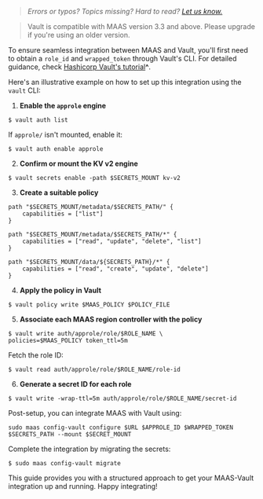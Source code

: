 > *Errors or typos? Topics missing? Hard to read? <a href="https://docs.google.com/forms/d/e/1FAIpQLScIt3ffetkaKW3gDv6FDk7CfUTNYP_HGmqQotSTtj2htKkVBw/viewform?usp=pp_url&entry.1739714854=https://maas.io/docs/integrating-vault-with-maas" target = "_blank">Let us know.</a>*

> Vault is compatible with MAAS version 3.3 and above. Please upgrade if you're using an older version.

To ensure seamless integration between MAAS and Vault, you'll first need to obtain a `role_id` and `wrapped_token` through Vault's CLI. For detailed guidance, check [Hashicorp Vault's tutorial](https://learn.hashicorp.com/tutorials/vault/approle-best-practices?in=vault/auth-methods#approle-response-wrapping)**^**.

Here's an illustrative example on how to set up this integration using the `vault` CLI:

1. **Enable the `approle` engine**

```nohighlight
$ vault auth list
```
If `approle/` isn't mounted, enable it:

```nohighlight
$ vault auth enable approle
```

2. **Confirm or mount the KV v2 engine**

```nohighlight
$ vault secrets enable -path $SECRETS_MOUNT kv-v2
```

3. **Create a suitable policy**

```nohighlight
path "$SECRETS_MOUNT/metadata/$SECRETS_PATH/" {
	capabilities = ["list"]
}

path "$SECRETS_MOUNT/metadata/$SECRETS_PATH/*" {
	capabilities = ["read", "update", "delete", "list"]
}

path "$SECRETS_MOUNT/data/${SECRETS_PATH}/*" {
	capabilities = ["read", "create", "update", "delete"]
}
```
4. **Apply the policy in Vault**

```nohighlight
$ vault policy write $MAAS_POLICY $POLICY_FILE
```

5. **Associate each MAAS region controller with the policy**

```nohighlight
$ vault write auth/approle/role/$ROLE_NAME \
policies=$MAAS_POLICY token_ttl=5m
```
Fetch the role ID:

```nohighlight
$ vault read auth/approle/role/$ROLE_NAME/role-id
```

6. **Generate a secret ID for each role**

```nohighlight
$ vault write -wrap-ttl=5m auth/approle/role/$ROLE_NAME/secret-id
```

Post-setup, you can integrate MAAS with Vault using:

```nohighlight
sudo maas config-vault configure $URL $APPROLE_ID $WRAPPED_TOKEN $SECRETS_PATH --mount $SECRET_MOUNT
```

Complete the integration by migrating the secrets:

```nohighlight
$ sudo maas config-vault migrate
```

This guide provides you with a structured approach to get your MAAS-Vault integration up and running. Happy integrating!